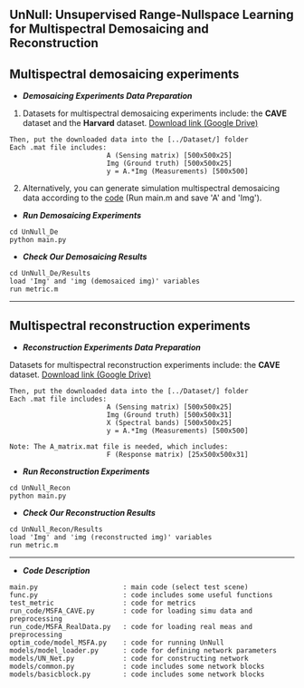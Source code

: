 ## UnNull: Unsupervised Range-Nullspace Learning for Multispectral Demosaicing and Reconstruction

## Multispectral demosaicing experiments

- ***Demosaicing Experiments Data Preparation***
1) Datasets for multispectral demosaicing experiments include: the **CAVE** dataset and the **Harvard** dataset. [Download link (Google Drive)](https://drive.google.com/drive/folders/1br3eJfxSp2pgY7PT15J6NturF7-ubLvw?usp=drive_link)
```
Then, put the downloaded data into the [../Dataset/] folder
Each .mat file includes:
                        A (Sensing matrix) [500x500x25]
                        Img (Ground truth) [500x500x25]
                        y = A.*Img (Measurements) [500x500]
```

2) Alternatively, you can generate simulation multispectral demosaicing data according to the [code](https://github.com/gtsagkatakis/Snapshot_Spectral_Image_demosaicing) (Run main.m and save 'A' and 'Img').

- ***Run Demosaicing Experiments***
```
cd UnNull_De
python main.py
```

- ***Check Our Demosaicing Results***
```
cd UnNull_De/Results
load 'Img' and 'img (demosaiced img)' variables
run metric.m
```


---
## Multispectral reconstruction experiments

- ***Reconstruction Experiments Data Preparation***

Datasets for multispectral reconstruction experiments include: the **CAVE** dataset. [Download link (Google Drive)](https://drive.google.com/drive/folders/1br3eJfxSp2pgY7PT15J6NturF7-ubLvw?usp=drive_link)
```
Then, put the downloaded data into the [../Dataset/] folder
Each .mat file includes:
                        A (Sensing matrix) [500x500x25]
                        Img (Ground truth) [500x500x31]
                        X (Spectral bands) [500x500x25]
                        y = A.*Img (Measurements) [500x500]

Note: The A_matrix.mat file is needed, which includes:
                        F (Response matrix) [25x500x500x31]
```


- ***Run Reconstruction Experiments***
```
cd UnNull_Recon
python main.py
```

- ***Check Our Reconstruction Results***
```
cd UnNull_Recon/Results
load 'Img' and 'img (reconstructed img)' variables
run metric.m
```


---
- ***Code Description***
```
main.py                     : main code (select test scene)
func.py                     : code includes some useful functions
test_metric                 : code for metrics
run_code/MSFA_CAVE.py       : code for loading simu data and preprocessing
run_code/MSFA_RealData.py   : code for loading real meas and preprocessing
optim_code/model_MSFA.py    : code for running UnNull
models/model_loader.py      : code for defining network parameters
models/UN_Net.py            : code for constructing network 
models/common.py            : code includes some network blocks
models/basicblock.py        : code includes some network blocks
```
